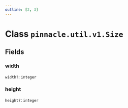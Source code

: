 ```yaml
---
outline: [2, 3]
---
```


# Class `pinnacle.util.v1.Size`




## Fields

### width <Badge type="danger" text="nullable" />

`width?`: <code>integer</code>



### height <Badge type="danger" text="nullable" />

`height?`: <code>integer</code>




